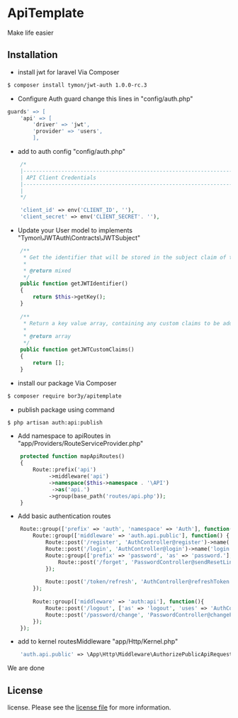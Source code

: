 # ApiTemplate

Make life easier

## Installation

- install jwt for laravel Via Composer
``` bash
$ composer install tymon/jwt-auth 1.0.0-rc.3
```

- Configure Auth guard change this lines in "config/auth.php"
``` bash 
guards' => [
    'api' => [
        'driver' => 'jwt',
        'provider' => 'users',
	    ],
```

- add to auth config "config/auth.php"
``` php
    /*
    |--------------------------------------------------------------------------
    | API Client Credentials
    |--------------------------------------------------------------------------
    |
    */

    'client_id' => env('CLIENT_ID', ''),
    'client_secret' => env('CLIENT_SECRET'. ''),
```

- Update your User model to implements "Tymon\JWTAuth\Contracts\JWTSubject"
``` php
    /**
     * Get the identifier that will be stored in the subject claim of the JWT.
     *
     * @return mixed
     */
    public function getJWTIdentifier()
    {
        return $this->getKey();
    }
    
    /**
     * Return a key value array, containing any custom claims to be added to the JWT.
     *
     * @return array
     */
    public function getJWTCustomClaims()
    {
        return [];
    }
```

- install our package Via Composer

``` bash
$ composer require bor3y/apitemplate
```

- publish package using command
``` bash
$ php artisan auth:api:publish
```

- Add namespace to apiRoutes in "app/Providers/RouteServiceProvider.php"
``` php
    protected function mapApiRoutes()
    {
        Route::prefix('api')
             ->middleware('api')
             ->namespace($this->namespace . '\API')
              ->as('api.')
             ->group(base_path('routes/api.php'));
    }
```

- Add basic authentication routes 
``` php
    Route::group(['prefix' => 'auth', 'namespace' => 'Auth'], function(){
        Route::group(['middleware' => 'auth.api.public'], function() {
            Route::post('/register', 'AuthController@register')->name('register');
            Route::post('/login', 'AuthController@login')->name('login');
            Route::group(['prefix' => 'password', 'as' => 'password.'], function(){
                Route::post('/forget', 'PasswordController@sendResetLinkEmail')->name('forget');
            });
            
            Route::post('/token/refresh', 'AuthController@refreshToken')->name('refreshToken');
        });
    
        Route::group(['middleware' => 'auth:api'], function(){
            Route::post('/logout', ['as' => 'logout', 'uses' => 'AuthController@logout']);
            Route::post('/password/change', 'PasswordController@changePassword')->name('password.change');
        });
    });
```

- add to kernel routesMiddleware "app/Http/Kernel.php"
``` php
    'auth.api.public' => \App\Http\Middleware\AuthorizePublicApiRequests::class
```

We are done

## License

license. Please see the [license file](license.md) for more information.
